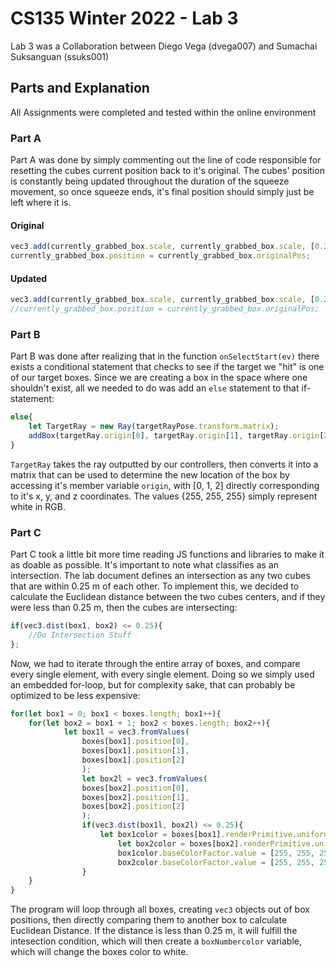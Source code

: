 # CS135 Winter 2022 - Lab 3

Lab 3 was a Collaboration between Diego Vega (dvega007) and Sumachai Suksanguan (ssuks001)

## Parts and Explanation

All Assignments were completed and tested within the online environment

### Part A

Part A was done by simply commenting out the line of code responsible for resetting the cubes current
position back to it's original.  The cubes' position is constantly being updated throughout the duration
of the squeeze movement, so once squeeze ends, it's final position should simply just be left where it is.

#### Original

```js
vec3.add(currently_grabbed_box.scale, currently_grabbed_box.scale, [0.25, 0.25, 0.25]);
currently_grabbed_box.position = currently_grabbed_box.originalPos;
```

#### Updated

```js
vec3.add(currently_grabbed_box.scale, currently_grabbed_box.scale, [0.25, 0.25, 0.25]);
//currently_grabbed_box.position = currently_grabbed_box.originalPos;
```

### Part B

Part B was done after realizing that in the function `onSelectStart(ev)` there exists a conditional statement
that checks to see if the target we "hit" is one of our target boxes.  Since we are creating a box in
the space where one shouldn't exist, all we needed to do was add an `else` statement to that if-statement:

```js
else{
	let TargetRay = new Ray(targetRayPose.transform.matrix);
	addBox(targetRay.origin[0], targetRay.origin[1], targetRay.origin[2], 255, 255, 255);
}
```

`TargetRay` takes the ray outputted by our controllers, then converts it into a matrix that can be used to determine the new location of the box by accessing it's member
variable `origin`, with [0, 1, 2] directly corresponding to it's x, y, and z coordinates.  The values {255, 255, 255} simply represent white in RGB.

### Part C

Part C took a little bit more time reading JS functions and libraries to make it as doable as possible.  It's important to note what classifies as an intersection.  The lab
document defines an intersection as any two cubes that are within 0.25 m of each other. To implement this, we decided to calculate the Euclidean distance between the two cubes
centers, and if they were less than 0.25 m, then the cubes are intersecting:

```js
if(vec3.dist(box1, box2) <= 0.25){
	//Do Intersection Stuff
};
```

Now, we had to iterate through the entire array of boxes, and compare every single element, with every single element. Doing so we simply used an embedded for-loop, but for
complexity sake, that can probably be optimized to be less expensive:

```js
for(let box1 = 0; box1 < boxes.length; box1++){
	for(let box2 = box1 + 1; box2 < boxes.length; box2++){
        	let box1l = vec3.fromValues(
                boxes[box1].position[0],
                boxes[box1].position[1],
                boxes[box1].position[2]
                );
                let box2l = vec3.fromValues(
                boxes[box2].position[0],
                boxes[box2].position[1],
                boxes[box2].position[2]
                );
                if(vec3.dist(box1l, box2l) <= 0.25){
                	let box1color = boxes[box1].renderPrimitive.uniforms;
                        let box2color = boxes[box2].renderPrimitive.uniforms;
                        box1color.baseColorFactor.value = [255, 255, 255, 1.0];
                        box2color.baseColorFactor.value = [255, 255, 255, 1.0];
                }
	}
}
```

The program will loop through all boxes, creating `vec3` objects out of box positions, then directly comparing them to another box to calculate Euclidean Distance.  If the
distance is less than 0.25 m, it will fulfill the intesection condition, which will then create a `boxNumbercolor` variable, which will change the boxes color to white.

